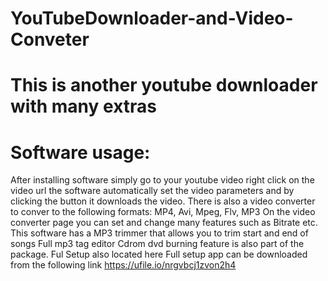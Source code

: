 # YouTubeDownloader-and-Video-Conveter
# This is another youtube downloader with many extras
# Software usage:
After installing software simply go to your youtube video right click on the video url the software automatically set the video parameters and by clicking the button it downloads the video. 
There is also a video converter to conver to the following formats: MP4, Avi, Mpeg, Flv, MP3
On the video converter page you can set and change many features such as Bitrate etc.
This software has a MP3 trimmer that allows you to trim start and end of songs
Full mp3 tag editor
Cdrom dvd burning feature is also part of the package.
Ful Setup also located here
Full setup app can be downloaded from the following link https://ufile.io/nrgvbcj1zvon2h4

